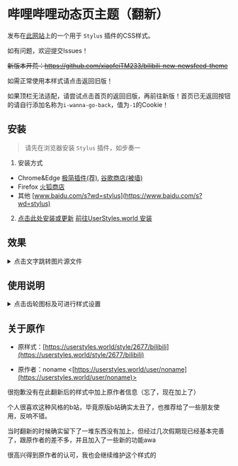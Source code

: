 # 哔哩哔哩动态页主题（翻新）

发布在[此网站](https://userstyles.world)上的一个用于 `Stylus` 插件的CSS样式。

如有问题，欢迎提交Issues！

~~新版本开荒：https://github.com/xiaofeiTM233/bilibili-new-newsfeed-theme~~

如需正常使用本样式请点击返回旧版！

如果顶栏无法适配，请尝试点击首页的返回旧版，再前往新版！首页已无返回按钮的请自行添加名称为``i-wanna-go-back``，值为``-1``的Cookie！

## 安装

> 请先在浏览器安装 `Stylus` 插件，如步奏一

1. 安装方式
- Chrome&Edge [极简插件(荐)](https://chrome.zzzmh.cn/info/clngdbkpkpeebahjckkjfobafhncgmne), [谷歌商店(被墙)](https://chrome.google.com/webstore/detail/stylus/clngdbkpkpeebahjckkjfobafhncgmne)
- Firefox [火狐商店](https://addons.mozilla.org/zh-CN/firefox/addon/styl-us)
- 其他 [www.baidu.com/s?wd=stylus](https://www.baidu.com/s?wd=stylus)

2. [点击此处安装或更新](https://github.com/xiaofeiTM233/bilibili-newsfeed-theme/raw/main/index.user.css) [前往UserStyles.world 安装](https://userstyles.world/style/5471/bilibili)

## 效果

<details>

<summary>点击文字跳转图片源文件</summary>

- [主页](https://github.com/xiaofeiTM233/bilibili-newsfeed-theme/blob/main/preview/1.png)

![主页](https://github.com/xiaofeiTM233/bilibili-newsfeed-theme/blob/main/preview/1.png?raw=true)

- [投稿视频](https://github.com/xiaofeiTM233/bilibili-newsfeed-theme/blob/main/preview/2.png)

![投稿视频](https://github.com/xiaofeiTM233/bilibili-newsfeed-theme/blob/main/preview/2.png?raw=true)

- [图文动态](https://github.com/xiaofeiTM233/bilibili-newsfeed-theme/blob/main/preview/3.png)

![图文动态](https://github.com/xiaofeiTM233/bilibili-newsfeed-theme/blob/main/preview/3.png?raw=true)

- [专栏](https://github.com/xiaofeiTM233/bilibili-newsfeed-theme/blob/main/preview/4.png)

![专栏](https://github.com/xiaofeiTM233/bilibili-newsfeed-theme/blob/main/preview/4.png?raw=true)

- [直播](https://github.com/xiaofeiTM233/bilibili-newsfeed-theme/blob/main/preview/5.png)

![直播](https://github.com/xiaofeiTM233/bilibili-newsfeed-theme/blob/main/preview/5.png?raw=true)

- [转发视频](https://github.com/xiaofeiTM233/bilibili-newsfeed-theme/blob/main/preview/6.png)

![转发视频](https://github.com/xiaofeiTM233/bilibili-newsfeed-theme/blob/main/preview/6.png?raw=true)

- [转发图文](https://github.com/xiaofeiTM233/bilibili-newsfeed-theme/blob/main/preview/7.png)

![转发图文](https://github.com/xiaofeiTM233/bilibili-newsfeed-theme/blob/main/preview/7.png?raw=true)

- [含相关信息](https://github.com/xiaofeiTM233/bilibili-newsfeed-theme/blob/main/preview/8.png)

![含相关信息](https://github.com/xiaofeiTM233/bilibili-newsfeed-theme/blob/main/preview/8.png?raw=true)

- 相关信息

![相关游戏](https://github.com/xiaofeiTM233/bilibili-newsfeed-theme/blob/main/preview/9.png?raw=true)

![直播预约](https://github.com/xiaofeiTM233/bilibili-newsfeed-theme/blob/main/preview/10.png?raw=true)

</details>

## 使用说明

<details>

<summary>点击齿轮图标及可进行样式设置</summary>

![设置](https://github.com/xiaofeiTM233/bilibili-newsfeed-theme/blob/main/preview/12.png?raw=true)

![设置](https://github.com/xiaofeiTM233/bilibili-newsfeed-theme/blob/main/preview/11.png?raw=true)

### 自定义背景

1. 用图床 `如https://sm.ms/` 上传图片

2. 复制上传后得到的图片链接

3. 按以下设置进行配置，同时需要将上面的图片链接复制到 `url()` 括号里

![自定义背景设置](https://i.loli.net/2020/09/22/OeU6xdqKCujzIL4.png)

``` css
/* 自定义背景格式 */
url(https://i.loli.net/2020/05/25/HxnieocyPIjWvQB.jpg)
```

</details>

## 关于原作

- 原样式：[https://userstyles.world/style/2677/bilibili](https://userstyles.world/style/2677/bilibili)

- 原作者：noname <[https://userstyles.world/user/noname](https://userstyles.world/user/noname)>

很抱歉没有在此翻新后的样式中加上原作者信息（忘了，现在加上了）

个人很喜欢这种风格的b站，毕竟原版b站确实太丑了，也推荐给了一些朋友使用，反响不错。

当时翻新的时候确实留下了一堆东西没有加上，但经过几次假期现已经基本完善了，跟原作者的差不多，并且加入了一些新的功能awa

很高兴得到原作者的认可，我也会继续维护这个样式的
